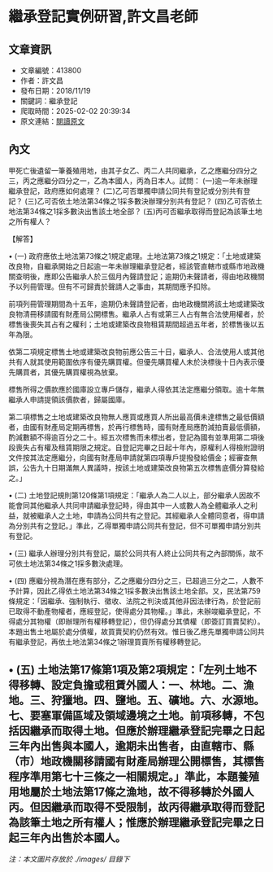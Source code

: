 # 繼承登記實例研習,許文昌老師

## 文章資訊
- 文章編號：413800
- 作者：許文昌
- 發布日期：2018/11/19
- 關鍵詞：繼承登記
- 爬取時間：2025-02-02 20:39:34
- 原文連結：[閱讀原文](https://real-estate.get.com.tw/Columns/detail.aspx?no=413800)

## 內文
甲死亡後遺留一筆養殖用地，由其子女乙、丙二人共同繼承，乙之應繼分四分之三，丙之應繼分四分之一，乙為本國人，丙為日本人。試問： (一)逾一年未辦理繼承登記，政府應如何處理？ (二)乙可否單獨申請公同共有登記或分別共有登記？ (三)乙可否依土地法第34條之1採多數決辦理分別共有登記？ (四)乙可否依土地法第34條之1採多數決出售該土地全部？ (五)丙可否繼承取得而登記為該筆土地之所有權人？

【解答】

• (一) 政府應依土地法第73條之1規定處理。土地法第73條之1規定：「土地或建築改良物，自繼承開始之日起逾一年未辦理繼承登記者，經該管直轄市或縣市地政機關查明後，應即公告繼承人於三個月內聲請登記；逾期仍未聲請者，得由地政機關予以列冊管理。但有不可歸責於聲請人之事由，其期間應予扣除。

前項列冊管理期間為十五年，逾期仍未聲請登記者，由地政機關將該土地或建築改良物清冊移請國有財產局公開標售。繼承人占有或第三人占有無合法使用權者，於標售後喪失其占有之權利；土地或建築改良物租賃期間超過五年者，於標售後以五年為限。

依第二項規定標售土地或建築改良物前應公告三十日，繼承人、合法使用人或其他共有人就其使用範圍依序有優先購買權。但優先購買權人未於決標後十日內表示優先購買者，其優先購買權視為放棄。

標售所得之價款應於國庫設立專戶儲存，繼承人得依其法定應繼分領取。逾十年無繼承人申請提領該價款者，歸屬國庫。

第二項標售之土地或建築改良物無人應買或應買人所出最高價未達標售之最低價額者，由國有財產局定期再標售，於再行標售時，國有財產局應酌減拍賣最低價額，酌減數額不得逾百分之二十。經五次標售而未標出者，登記為國有並準用第二項後段喪失占有權及租賃期限之規定。自登記完畢之日起十年內，原權利人得檢附證明文件按其法定應繼分，向國有財產局申請就第四項專戶提撥發給價金；經審查無誤，公告九十日期滿無人異議時，按該土地或建築改良物第五次標售底價分算發給之。」

• (二) 土地登記規則第120條第1項規定：「繼承人為二人以上，部分繼承人因故不能會同其他繼承人共同申請繼承登記時，得由其中一人或數人為全體繼承人之利益，就被繼承人之土地，申請為公同共有之登記。其經繼承人全體同意者，得申請為分別共有之登記。」準此，乙得單獨申請公同共有登記，但不可單獨申請分別共有登記。

• (三) 繼承人辦理分別共有登記，屬於公同共有人終止公同共有之內部關係，故不可依土地法第34條之1採多數決處理。

• (四) 應繼分視為潛在應有部分，乙之應繼分四分之三，已超過三分之二，人數不予計算，因此乙得依土地法第34條之1採多數決出售該土地全部。又，民法第759條規定：「因繼承、強制執行、徵收、法院之判決或其他非因法律行為，於登記前已取得不動產物權者，應經登記，使得處分其物權。」準此，未辦竣繼承登記，不得處分其物權（即辦理所有權移轉登記），但仍得處分其債權（即簽訂買賣契約）。本題出售土地屬於處分債權，故買賣契約仍然有效。惟日後乙應先單獨申請公同共有繼承登記，再依土地法第34條之1辦理買賣所有權移轉登記。

• (五) 土地法第17條第1項及第2項規定：「左列土地不得移轉、設定負擔或租賃外國人：一、林地。二、漁地。三、狩獵地。四、鹽地。五、礦地。六、水源地。七、要塞軍備區域及領域邊境之土地。前項移轉，不包括因繼承而取得土地。但應於辦理繼承登記完畢之日起三年內出售與本國人，逾期未出售者，由直轄市、縣（市）地政機關移請國有財產局辦理公開標售，其標售程序準用第七十三條之一相關規定。」準此，本題養殖用地屬於土地法第17條之漁地，故不得移轉於外國人丙。但因繼承而取得不受限制，故丙得繼承取得而登記為該筆土地之所有權人；惟應於辦理繼承登記完畢之日起三年內出售於本國人。
---
*注：本文圖片存放於 ./images/ 目錄下*
